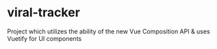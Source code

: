 # viral-tracker

Project which utilizes the ability of the new Vue Composition API
& uses Vuetify for UI components
